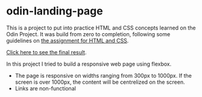 # odin-landing-page

This is a project to put into practice HTML and CSS concepts learned on the Odin Project.
It was build from zero to completion, following some guidelines on [the assignment for HTML and CSS](https://www.theodinproject.com/lessons/foundations-landing-page).

[Click here to see the final result](https://sandromiczevski.github.io/odin-landing-page/).

In this project I tried to build a responsive web page using flexbox.
  
  - The page is responsive on widths ranging from 300px to 1000px. If the screen is over 1000px, the content will be centrelized on the screen.
  - Links are non-functional
  
